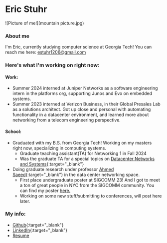 # Eric Stuhr
![Picture of me!](mountain picture.jpg)
### About me
I'm Eric, currently studying computer science at Georgia Tech! You can reach me here: estuhr1206@gmail.com

### Here's what I'm working on right now:
#### Work:
* Summer 2024 interned at Juniper Networks as a software engineering intern in the platforms org, supporting Junos and Evo on embedded systems.
* Summer 2023 interned at Verizon Business, in their Global Presales Lab as a solutions architect. Got up close and personal with automating functionality in a datacenter environment, and learned more about networking from a telecom engineering perspective. 

#### School:
* Graduated with my B.S. from Georgia Tech! Working on my masters right now, specializing in computing systems.
  * Graduate teaching assistant(TA) for Networking 1 in Fall 2024
  * Was the graduate TA for a special topics on [Datacenter Networks and Systems](https://saeed.github.io/CS8803_DNS_Spring2024/index.html){:target="_blank"}
* Doing graduate research under professor [Ahmed Saeed](https://saeed.github.io/){:target="_blank"} in the data center networking space. 
  * First place undergraduate poster at SIGCOMM 23! And I got to meet a ton of great people in NYC from the SIGCOMM community. You can find my poster <a href="sigcomm23_estuhr_asaeed.pdf" target="_blank">here.</a>
  * Working on some new stuff/submitting to conferences, will post here later.

 
### My info:
* [Github](https://github.com/estuhr1206){:target="_blank"}
* [LinkedIn](https://www.linkedin.com/in/eric-stuhr/){:target="_blank"}
* <a href="Eric_Stuhr_Resume.pdf" target="_blank">Resume</a>

